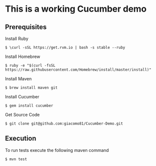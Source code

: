 This is a working Cucumber demo
===============================

Prerequisites 
-------------

Install Ruby

    $ \curl -sSL https://get.rvm.io | bash -s stable --ruby

Install Homebrew

    $ ruby -e "$(curl -fsSL https://raw.githubusercontent.com/Homebrew/install/master/install)"
    
Install Maven

    $ brew install maven git

Install Cucumber

    $ gem install cucumber


Get Source Code

    $ git clone git@github.com:giacomo81/Cucumber-Demo.git

Execution
---------

To run tests execute the following maven command
	
    $ mvn test

